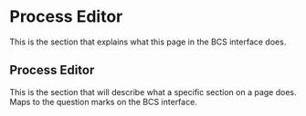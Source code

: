 # Process Editor #

This is the section that explains what this page in the BCS interface does.



## Process Editor

This is the section that will describe what a specific section on a page does. Maps to the question marks on the BCS interface.


